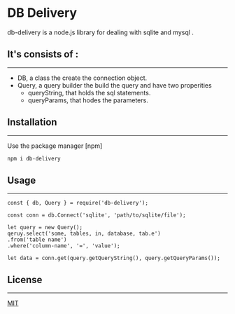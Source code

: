 # DB Delivery


db-delivery is a node.js library for dealing with sqlite and mysql .

## It's consists of :
---------------------

- DB, a class the create the connection object.
- Query, a query builder the build the query and have two properities 
  * queryString, that holds the sql statements.
  * queryParams, that hodes the parameters.

## Installation
---------------

Use the package manager [npm]

```bash
npm i db-delivery
```

## Usage
---------

```node
const { db, Query } = require('db-delivery');

const conn = db.Connect('sqlite', 'path/to/sqlite/file');

let query = new Query();
qeruy.select('some, tables, in, database, tab.e')
.from('table name')
.where('column-name', '=', 'value');

let data = conn.get(query.getQueryString(), query.getQueryParams());

```


## License
----------

[MIT](https://choosealicense.com/licenses/mit/)